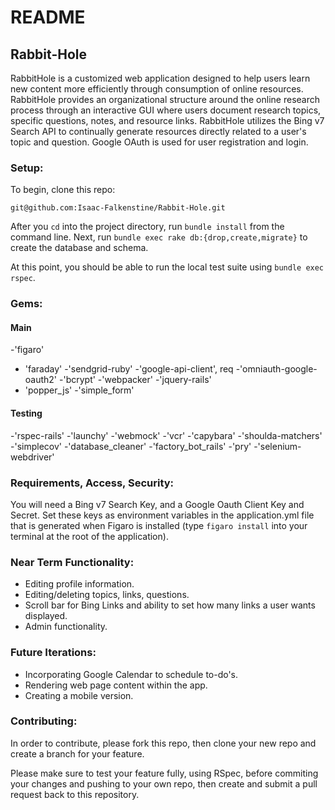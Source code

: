 # README
## Rabbit-Hole

RabbitHole is a customized web application designed to help users learn new content more efficiently through consumption of online resources. RabbitHole provides an organizational structure around the online research process through an interactive GUI where users document research topics, specific questions, notes, and resource links. RabbitHole utilizes the Bing v7 Search API to continually generate resources directly related to a user's topic and question. Google OAuth is used for user registration and login.

### Setup:

To begin, clone this repo:

```
git@github.com:Isaac-Falkenstine/Rabbit-Hole.git
```
After you `cd` into the project directory, run `bundle install` from the command line.
Next, run `bundle exec rake db:{drop,create,migrate}` to create the database and schema.

At this point, you should be able to run the local test suite using `bundle exec rspec`.

### Gems:

#### Main
-'figaro'
- 'faraday'
-'sendgrid-ruby'
-'google-api-client', req
-'omniauth-google-oauth2'
-'bcrypt'
-'webpacker'
-'jquery-rails'
- 'popper_js'
-'simple_form'

#### Testing
-'rspec-rails'
-'launchy'
-'webmock'
-'vcr'
-'capybara'
-'shoulda-matchers'  
-'simplecov'
-'database_cleaner'
-'factory_bot_rails'
-'pry'
-'selenium-webdriver'

### Requirements, Access, Security:

You will need a Bing v7 Search Key, and a Google Oauth Client Key and Secret. Set these keys as environment variables in the application.yml file that is generated when Figaro is installed (type `figaro install` into your terminal at the root of the application).


### Near Term Functionality:
- Editing profile information.
- Editing/deleting topics, links, questions.
- Scroll bar for Bing Links and ability to set how many links a user wants displayed.
- Admin functionality.

### Future Iterations:

- Incorporating Google Calendar to schedule to-do's.
- Rendering web page content within the app.
- Creating a mobile version.


### Contributing:

In order to contribute, please fork this repo, then clone your new repo and create a branch for your feature.

Please make sure to test your feature fully, using RSpec, before commiting your changes and pushing to your own repo, then create and submit a pull request back to this repository.

